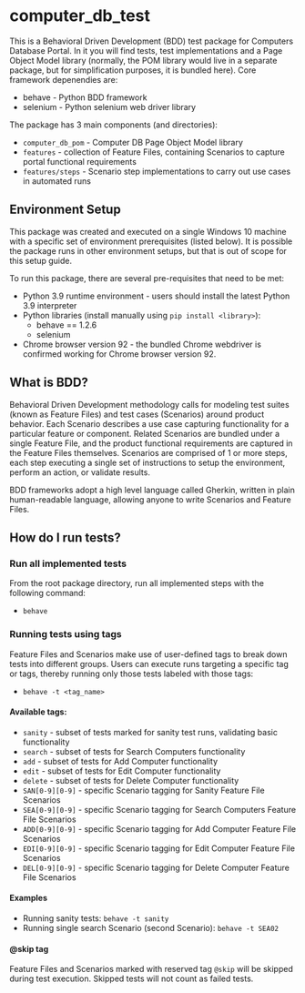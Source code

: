 # computer_db_test
This is a Behavioral Driven Development (BDD) test package for Computers Database Portal.
In it you will find tests, test implementations and a Page Object Model library (normally, the POM library would live
in a separate package, but for simplification purposes, it is bundled here).
Core framework depenendies are:
* behave - Python BDD framework
* selenium - Python selenium web driver library

The package has 3 main components (and directories):
* `computer_db_pom` - Computer DB Page Object Model library
* `features` - collection of Feature Files, containing Scenarios to capture portal functional requirements
* `features/steps` - Scenario step implementations to carry out use cases in automated runs

## Environment Setup
This package was created and executed on a single Windows 10 machine with a specific set of environment prerequisites
(listed below). It is possible the package runs in other environment setups, but that is out of scope for this setup
guide.

To run this package, there are several pre-requisites that need to be met:
* Python 3.9 runtime environment - users should install the latest Python 3.9 interpreter
* Python libraries (install manually using `pip install <library>`):
  * behave == 1.2.6
  * selenium
* Chrome browser version 92 - the bundled Chrome webdriver is confirmed working for Chrome browser version 92.


## What is BDD?
Behavioral Driven Development methodology calls for modeling test suites (known as Feature Files)
and test cases (Scenarios) around product behavior. Each Scenario describes a use case capturing functionality for a
particular feature or component. Related Scenarios are bundled under a single Feature File, and the product functional
requirements are captured in the Feature Files themselves. Scenarios are comprised of 1 or more steps, each step
executing a single set of instructions to setup the environment, perform an action, or validate results.

BDD frameworks adopt a high level language called Gherkin, written in plain human-readable language, allowing anyone to
write Scenarios and Feature Files.

## How do I run tests?
### Run all implemented tests
From the root package directory, run all implemented steps with the following command:
* `behave`

### Running tests using tags
Feature Files and Scenarios make use of user-defined tags to break down tests into different groups.
Users can execute runs targeting a specific tag or tags, thereby running only those tests labeled with those tags:
* `behave -t <tag_name>`
#### Available tags:
* `sanity` - subset of tests marked for sanity test runs, validating basic functionality
* `search` - subset of tests for Search Computers functionality
* `add`    - subset of tests for Add Computer functionality
* `edit`   - subset of tests for Edit Computer functionality
* `delete` - subset of tests for Delete Computer functionality
* `SAN[0-9][0-9]` - specific Scenario tagging for Sanity Feature File Scenarios
* `SEA[0-9][0-9]` - specific Scenario tagging for Search Computers Feature File Scenarios
* `ADD[0-9][0-9]` - specific Scenario tagging for Add Computer Feature File Scenarios
* `EDI[0-9][0-9]` - specific Scenario tagging for Edit Computer Feature File Scenarios
* `DEL[0-9][0-9]` - specific Scenario tagging for Delete Computer Feature File Scenarios

#### Examples
* Running sanity tests: `behave -t sanity`
* Running single search Scenario (second Scenario): `behave -t SEA02`

#### @skip tag
Feature Files and Scenarios marked with reserved tag `@skip` will be skipped during test execution.
Skipped tests will not count as failed tests.
